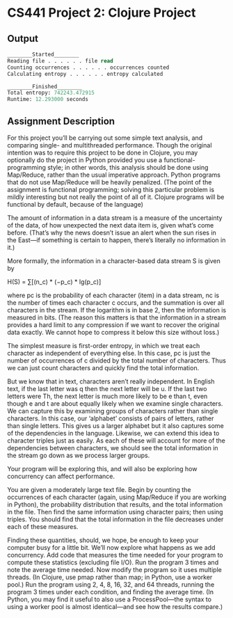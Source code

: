# CS441 Project 2: Clojure Project

## Output

```clojure
________Started________
Reading file . . . . . . file read
Counting occurrences . . . . . . occurrences counted
Calculating entropy . . . . . . entropy calculated

________Finished________
Total entropy: 742243.472915
Runtime: 12.293000 seconds
```

## Assignment Description

For this project you’ll be carrying out some simple text analysis, and comparing single- and multithreaded performance. Though the original intention was to require this project to be done in Clojure, you may optionally do the project in Python provided you use a functional-programming style; in other words, this analysis should be done using Map/Reduce, rather than the usual imperative approach. Python programs that do not use Map/Reduce will be heavily penalized. (The point of the assignment is functional programming; solving this particular problem is mildly interesting but not really the point of all of it. Clojure programs will be functional by default, because of the language)

The amount of information in a data stream is a measure of the uncertainty of the data, of how unexpected the next data item is, given what’s come before. (That’s why the news doesn’t issue an alert when the sun rises in the East—if something is certain to happen, there’s literally no information in it.)

More formally, the information in a character-based data stream S is given by

H(S) = ∑[(n_c) \* (−p_c) \* lg(p_c)]

where pc is the probability of each character (item) in a data stream, nc is the number of times each character c occurs, and the summation is over all characters in the stream. If the logarithm is in base 2, then the information is measured in bits. (The reason this matters is that the information in a stream provides a hard limit to any compression if we want to recover the original data exactly. We cannot hope to compress it below this size without loss.)

The simplest measure is first-order entropy, in which we treat each character as independent of everything else. In this case, pc is just the number of occurrences of c divided by the total number of characters. Thus we can just count characters and quickly find the total information.

But we know that in text, characters aren’t really independent. In English text, if the last letter was q then the next letter will be u. If the last two letters were Th, the next letter is much more likely to be e than t, even though e and t are about equally likely when we examine single characters. We can capture this by examining groups of characters rather than single characters. In this case, our ‘alphabet’ consists of pairs of letters, rather than single letters. This gives us a larger alphabet but it also captures some of the dependencies in the language. Likewise, we can extend this idea to character triples just as easily. As each of these will account for more of the dependencies between characters, we should see the total information in the stream go down as we process larger groups.

Your program will be exploring this, and will also be exploring how concurrency can affect performance.

You are given a moderately large text file. Begin by counting the occurrences of each character (again, using Map/Reduce if you are working in Python), the probability distribution that results, and the total information in the file. Then find the same information using character pairs; then using triples. You should find that the total information in the file decreases under each of these measures.

Finding these quantities, should, we hope, be enough to keep your computer busy for a little bit. We’ll now explore what happens as we add concurrency. Add code that measures the time needed for your program to compute these statistics (excluding file I/O). Run the program 3 times and note the average time needed. Now modify the program so it uses multiple threads. (In Clojure, use pmap rather than map; in Python, use a worker pool.) Run the program using 2, 4, 8, 16, 32, and 64 threads, running the  program 3 times under each condition, and finding the average time. (In Python, you may find it useful to also use a ProcessPool—the syntax to using a worker pool is almost identical—and see how the results compare.)
